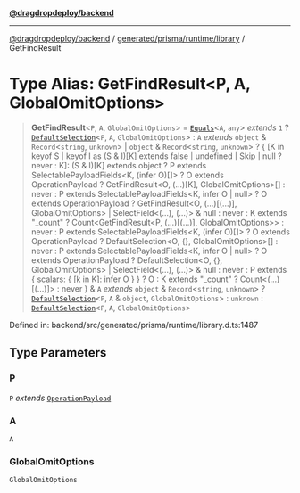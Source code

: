 [**@dragdropdeploy/backend**](../../../../../README.md)

***

[@dragdropdeploy/backend](../../../../../README.md) / [generated/prisma/runtime/library](../README.md) / GetFindResult

# Type Alias: GetFindResult\<P, A, GlobalOmitOptions\>

> **GetFindResult**\<`P`, `A`, `GlobalOmitOptions`\> = [`Equals`](Equals.md)\<`A`, `any`\> *extends* `1` ? [`DefaultSelection`](DefaultSelection.md)\<`P`, `A`, `GlobalOmitOptions`\> : `A` *extends* `object` & `Record`\<`string`, `unknown`\> \| `object` & `Record`\<`string`, `unknown`\> ? \{ \[K in keyof S \| keyof I as (S & I)\[K\] extends false \| undefined \| Skip \| null ? never : K\]: (S & I)\[K\] extends object ? P extends SelectablePayloadFields\<K, (infer O)\[\]\> ? O extends OperationPayload ? GetFindResult\<O, (...)\[K\], GlobalOmitOptions\>\[\] : never : P extends SelectablePayloadFields\<K, infer O \| null\> ? O extends OperationPayload ? GetFindResult\<O, (...)\[(...)\], GlobalOmitOptions\> \| SelectField\<(...), (...)\> & null : never : K extends "\_count" ? Count\<GetFindResult\<P, (...)\[(...)\], GlobalOmitOptions\>\> : never : P extends SelectablePayloadFields\<K, (infer O)\[\]\> ? O extends OperationPayload ? DefaultSelection\<O, \{\}, GlobalOmitOptions\>\[\] : never : P extends SelectablePayloadFields\<K, infer O \| null\> ? O extends OperationPayload ? DefaultSelection\<O, \{\}, GlobalOmitOptions\> \| SelectField\<(...), (...)\> & null : never : P extends \{ scalars: \{ \[k in K\]: infer O \} \} ? O : K extends "\_count" ? Count\<(...)\[(...)\]\> : never \} & `A` *extends* `object` & `Record`\<`string`, `unknown`\> ? [`DefaultSelection`](DefaultSelection.md)\<`P`, `A` & `object`, `GlobalOmitOptions`\> : `unknown` : [`DefaultSelection`](DefaultSelection.md)\<`P`, `A`, `GlobalOmitOptions`\>

Defined in: backend/src/generated/prisma/runtime/library.d.ts:1487

## Type Parameters

### P

`P` *extends* [`OperationPayload`](OperationPayload.md)

### A

`A`

### GlobalOmitOptions

`GlobalOmitOptions`
